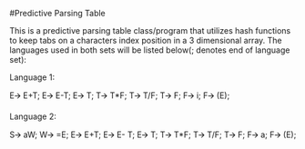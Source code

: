#Predictive Parsing Table

This is a predictive parsing table class/program that utilizes hash functions to keep tabs on a characters index position in a 3 dimensional array.
The languages used in both sets will be listed below(; denotes end of language set):

Language 1:

E🡪 E+T;
E🡪 E-T;
E🡪 T;
T🡪 T*F;
T🡪 T/F;
T🡪 F;
F🡪 i;
F🡪 (E);

Language 2:

S🡪 aW;
W🡪 =E;
E🡪 E+T;
E🡪 E- T;
E🡪 T;
T🡪 T*F;
T🡪 T/F;
T🡪 F;
F🡪 a;
F🡪 (E);
